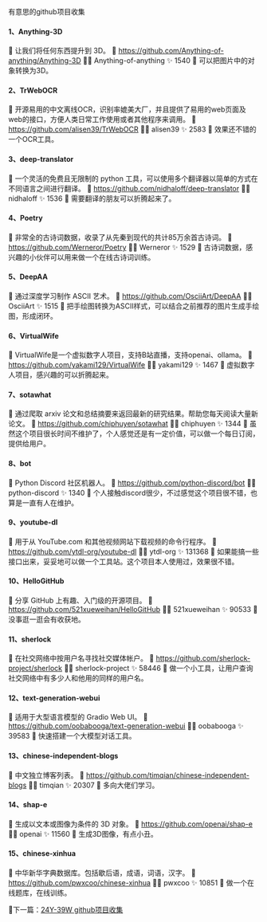 有意思的github项目收集

#### 1、Anything-3D
📄 让我们将任何东西提升到 3D。
🔗 https://github.com/Anything-of-anything/Anything-3D
🧑‍💻 Anything-of-anything ✨ 1540
🔖 可以把图片中的对象转换为3D。

#### 2、TrWebOCR
📄 开源易用的中文离线OCR，识别率媲美大厂，并且提供了易用的web页面及web的接口，方便人类日常工作使用或者其他程序来调用。
🔗 https://github.com/alisen39/TrWebOCR
🧑‍💻 alisen39 ✨ 2583
🔖 效果还不错的一个OCR工具。

#### 3、deep-translator
📄 一个灵活的免费且无限制的 python 工具，可以使用多个翻译器以简单的方式在不同语言之间进行翻译。
🔗 https://github.com/nidhaloff/deep-translator
🧑‍💻 nidhaloff ✨ 1536
🔖 需要翻译的朋友可以折腾起来了。

#### 4、Poetry
📄 非常全的古诗词数据，收录了从先秦到现代的共计85万余首古诗词。
🔗 https://github.com/Werneror/Poetry
🧑‍💻 Werneror ✨ 1529
🔖 古诗词数据，感兴趣的小伙伴可以用来做一个在线古诗词训练。

#### 5、DeepAA
📄 通过深度学习制作 ASCII 艺术。
🔗 https://github.com/OsciiArt/DeepAA
🧑‍💻 OsciiArt ✨ 1515
🔖 把手绘图转换为ASCII样式，可以结合之前推荐的图片生成手绘图，形成闭环。

#### 6、VirtualWife
📄 VirtualWife是一个虚拟数字人项目，支持B站直播，支持openai、ollama。
🔗 https://github.com/yakami129/VirtualWife
🧑‍💻 yakami129 ✨ 1467
🔖 虚拟数字人项目，感兴趣的可以折腾起来。

#### 7、sotawhat
📄 通过爬取 arxiv 论文和总结摘要来返回最新的研究结果。帮助您每天阅读大量新论文。
🔗 https://github.com/chiphuyen/sotawhat
🧑‍💻 chiphuyen ✨ 1344
🔖 虽然这个项目很长时间不维护了，个人感觉还是有一定价值，可以做一个每日订阅，提供给用户。

#### 8、bot
📄 Python Discord 社区机器人。
🔗 https://github.com/python-discord/bot
🧑‍💻 python-discord ✨ 1340
🔖 个人接触discord很少，不过感觉这个项目很不错，也算是一直有人在维护。

#### 9、youtube-dl
📄 用于从 YouTube.com 和其他视频网站下载视频的命令行程序。
🔗 https://github.com/ytdl-org/youtube-dl
🧑‍💻 ytdl-org ✨ 131368
🔖 如果能搞一些接口出来，妥妥地可以做一个工具站。这个项目本人使用过，效果很不错。

#### 10、HelloGitHub
📄 分享 GitHub 上有趣、入门级的开源项目。
🔗 https://github.com/521xueweihan/HelloGitHub
🧑‍💻 521xueweihan ✨ 90533
🔖 没事逛一逛会有收获地。

#### 11、sherlock
📄 在社交网络中按用户名寻找社交媒体帐户。
🔗 https://github.com/sherlock-project/sherlock
🧑‍💻 sherlock-project ✨ 58446
🔖 做一个小工具，让用户查询社交网络中有多少人和他用的同样的用户名。

#### 12、text-generation-webui
📄 适用于大型语言模型的 Gradio Web UI。
🔗 https://github.com/oobabooga/text-generation-webui
🧑‍💻 oobabooga ✨ 39583
🔖 快速搭建一个大模型对话工具。

#### 13、chinese-independent-blogs
📄 中文独立博客列表。
🔗 https://github.com/timqian/chinese-independent-blogs
🧑‍💻 timqian ✨ 20307
🔖 多向大佬们学习。

#### 14、shap-e
📄 生成以文本或图像为条件的 3D 对象。
🔗 https://github.com/openai/shap-e
🧑‍💻 openai ✨ 11560
🔖 生成3D图像，有点小丑。

#### 15、chinese-xinhua
📄 中华新华字典数据库。包括歇后语，成语，词语，汉字。
🔗 https://github.com/pwxcoo/chinese-xinhua
🧑‍💻 pwxcoo ✨ 10851
🔖 做一个在线题库，在线训练。

🚩下一篇：[24Y-39W github项目收集](https://blog.xjmunity.com/post/24Y-39W%20github-xiang-mu-shou-ji.html)